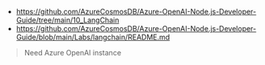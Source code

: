 * https://github.com/AzureCosmosDB/Azure-OpenAI-Node.js-Developer-Guide/tree/main/10_LangChain
* https://github.com/AzureCosmosDB/Azure-OpenAI-Node.js-Developer-Guide/blob/main/Labs/langchain/README.md

> Need Azure OpenAI instance
